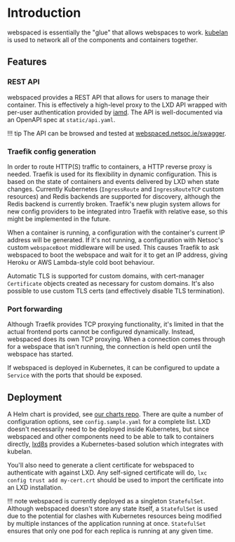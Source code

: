 # Introduction

webspaced is essentially the "glue" that allows webspaces to work. [kubelan](https://github.com/devplayer0/kubelan) is
used to network all of the components and containers together.

## Features

### REST API

webspaced provides a REST  API that allows for users to manage their container. This is effectively a high-level proxy
to the LXD API wrapped with per-user authentication provided by [iamd](../../../iam/). The API is well-documented via
an OpenAPI spec at `static/api.yaml`.

!!! tip
    The API can be browsed and tested at [webspaced.netsoc.ie/swagger](https://webspaced.netsoc.ie/swagger).

### Traefik config generation

In order to route HTTP(S) traffic to containers, a HTTP reverse proxy is needed. Traefik is used for its flexibility in
dynamic configuration. This is based on the state of containers and events delivered by LXD when state changes.
Currently Kubernetes (`IngressRoute` and `IngressRouteTCP` custom resources) and Redis backends are supported
for discovery, although the Redis backend is currently broken. Traefik's new plugin system allows for new config
providers to be integrated intro Traefik with relative ease, so this might be implemented in the future.

When a container is running, a configuration with the container's current IP address will be generated. If
it's not running, a configuration with Netsoc's custom `webspaceBoot` middleware will be used. This causes Traefik to
ask webspaced to boot the webspace and wait for it to get an IP address, giving Heroku or AWS Lambda-style cold boot
behaviour.

Automatic TLS is supported for custom domains, with cert-manager `Certificate` objects created as necessary
for custom domains. It's also possible to use custom TLS certs (and effectively disable TLS termination).

### Port forwarding

Although Traefik provides TCP proxying functionality, it's limited in that the actual frontend ports cannot be
configured dynamically. Instead, webspaced does its own TCP proxying. When a connection comes through for a webspace
that isn't running, the connection is held open until the webspace has started.

If webspaced is deployed in Kubernetes, it can be configured to update a `Service` with the ports that should be
exposed.

## Deployment

A Helm chart is provided, see [our charts repo](https://github.com/netsoc/charts). There are quite a number of
configuration options, see `config.sample.yaml` for a complete list. LXD doesn't necessarily need to be deployed inside
Kubernetes, but since webspaced and other components need to be able to talk to containers directly,
[lxd8s](https://github.com/devplayer/lxd8s) provides a Kubernetes-based solution which integrates with kubelan.

You'll also need to generate a client certificate for webspaced to authenticate with against LXD. Any self-signed
certificate will do, `lxc config trust add my-cert.crt` should be used to import the certificate into an LXD
installation.

!!! note
    webspaced is currently deployed as a singleton `StatefulSet`. Although webspaced doesn't store any state itself, a
    `StatefulSet` is used due to the potential for clashes with Kubernetes resources being modified by multiple
    instances of the application running at once. `StatefulSet` ensures that only one pod for each replica is running at
    any given time.
